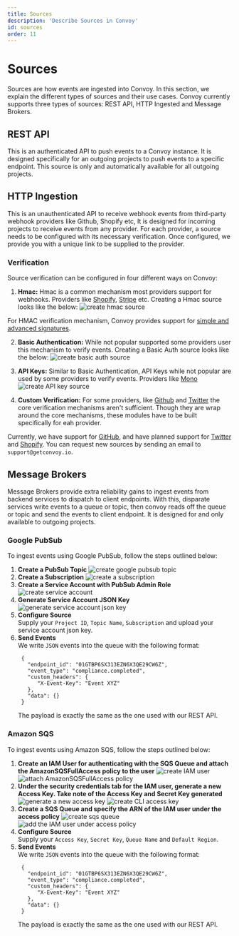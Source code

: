 ```yaml
---
title: Sources
description: 'Describe Sources in Convoy'
id: sources
order: 11
---
```


# Sources

Sources are how events are ingested into Convoy. In this section, we explain the different types of sources and their use cases. Convoy currently supports three types of sources: REST API, HTTP Ingested and Message Brokers.

## REST API

This is an authenticated API to push events to a Convoy instance. It is designed specifically for an outgoing projects to push events to a specific endpoint. This source is only and automatically available for all outgoing projects.

## HTTP Ingestion

This is an unauthenticated API to receive webhook events from third-party webhook providers like Github, Shopify etc, It is designed for incoming projects to receive events from any provider. For each provider, a source needs to be configured with its necessary verification. Once configured, we provide you with a unique link to be supplied to the provider.

### Verification

Source verification can be configured in four different ways on Convoy:

1. **Hmac:** Hmac is a common mechanism most providers support for webhooks. Providers like [Shopify](https://www.shopify.com/), [Stripe](https://stripe.com) etc. Creating a Hmac source looks like the below:
   ![create hmac source](/docs-assets/ingest-hmac.png)

For HMAC verification mechanism, Convoy provides support for [simple and advanced signatures](/docs/manual/signatures).

2. **Basic Authentication:** While not popular supported some providers user this mechanism to verify events. Creating a Basic Auth source looks like the below:
   ![create basic auth source](/docs-assets/ingest-basic.png)

3. **API Keys:** Similar to Basic Authentication, API Keys while not popular are used by some providers to verify events. Providers like [Mono](https://mono.co)
   ![create API key source](/docs-assets/ingest-api.png)

4. **Custom Verification:** For some providers, like [Github](https://github.com) and [Twitter](https://twitter.com) the core verification mechanisms aren't sufficient. Though they are wrap around the core mechanisms, these modules have to be built specifically for eah provider.

Currently, we have support for [GitHub](https://github.com), and have planned support for [Twitter](https://twitter.com) and [Shopify](https://shopify.com). You can request new sources by sending an email to `support@getconvoy.io`.

## Message Brokers

Message Brokers provide extra reliability gains to ingest events from backend services to dispatch to client endpoints. With this, disparate services write events to a queue or topic, then convoy reads off the queue or topic and send the events to client endpoint. It is designed for and only available to outgoing projects.

### Google PubSub

To ingest events using Google PubSub, follow the steps outlined below:

1. **Create a PubSub Topic**
   ![create google pubsub topic](/docs-assets/google-pubsub.png)
2. **Create a Subscription**
   ![create a subscription](/docs-assets/create-google-subscription.png)
3. **Create a Service Account with PubSub Admin Role**
   ![create service account](/docs-assets/create-service-account.png)
4. **Generate Service Account JSON Key**
   ![generate service account json key](/docs-assets/create-service-account-key.png)
5. **Configure Source** <br />
   Supply your `Project ID`, `Topic Name`, `Subscription` and upload your service account json key.
6. **Send Events** <br />
   We write `JSON` events into the queue with the following format:
    ```json[Sample Payload]
     {
       "endpoint_id": "01GTBP6SX313EZN6X3QE29CW6Z",
       "event_type": "compliance.completed",
       "custom_headers": {
          "X-Event-Key": "Event XYZ"
       },
       "data": {}
     }
    ```
    The payload is exactly the same as the one used with our REST API.

### Amazon SQS

To ingest events using Amazon SQS, follow the steps outlined below:

1. **Create an IAM User for authenticating with the SQS Queue and attach the AmazonSQSFullAccess policy to the user**
   ![create IAM user](/docs-assets/create-sqs-user.png)
   ![attach AmazonSQSFullAccess policy](/docs-assets/attach-sqs-policy.png)
2. **Under the security credentials tab for the IAM user, generate a new Access Key. Take note of the Access Key and Secret Key generated**
   ![generate a new access key](/docs-assets/generate-access-key.png)
   ![create CLI access key](/docs-assets/cli-access-key.png)
3. **Create a SQS Queue and specify the ARN of the IAM user under the access policy**
   ![create sqs queue](/docs-assets/create-sqs-queue.png)
   ![add the IAM user under access policy](/docs-assets/access-policy-iam-user.png)
4. **Configure Source** <br />
   Supply your `Access Key`, `Secret Key`, `Queue Name` and `Default Region`.
5. **Send Events** <br />
   We write `JSON` events into the queue with the following format:
    ```json[Sample Payload]
     {
       "endpoint_id": "01GTBP6SX313EZN6X3QE29CW6Z",
       "event_type": "compliance.completed",
       "custom_headers": {
          "X-Event-Key": "Event XYZ"
       },
       "data": {}
     }
    ```
    The payload is exactly the same as the one used with our REST API.
